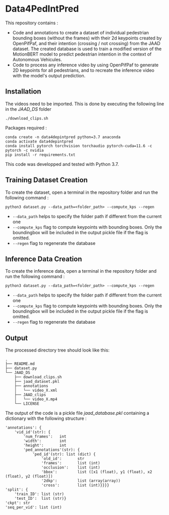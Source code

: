 # Data4PedIntPred

This repository contains :
- Code and annotations to create a dataset of individual pedestrian bounding boxes (without the frames) with their 2d keypoints created by OpenPifPaf, and their intention (crossing / not crossing) from the JAAD dataset. The created database is used to train a modified version of the MotionBERT model to predict pedestrian intention in the context of Autonomous Vehicules.
- Code to process any inference video by using OpenPifPaf to generate 2D keypoints for all pedestrians, and to recreate the inference video with the model's output prediction.

## Installation
The videos need to be imported. This is done by executing the following line in the *JAAD_DS* folder
```
./download_clips.sh
```
Packages required :
```
conda create -n data4depintpred python=3.7 anaconda
conda activate data4depintpred
conda install pytorch torchvision torchaudio pytorch-cuda=11.6 -c pytorch -c nvidia
pip install -r requirements.txt
```
This code was developped and tested with Python 3.7.

## Training Dataset Creation

To create the dataset, open a terminal in the repository folder and run the following command :
```
python3 dataset.py --data_path=<folder_path> --compute_kps --regen
```
- `--data_path` helps to specify the folder path if different from the current one
- `--compute_kps` flag to compute keypoints with bounding boxes. Only the boundingbox will be included in the output pickle file if the flag is omitted.
- `--regen` flag to regenerate the database

## Inference Data Creation

To create the inference data, open a terminal in the repository folder and run the following command :
```
python3 dataset.py --data_path=<folder_path> --compute_kps --regen
```
- `--data_path` helps to specify the folder path if different from the current one
- `--compute_kps` flag to compute keypoints with bounding boxes. Only the boundingbox will be included in the output pickle file if the flag is omitted.
- `--regen` flag to regenerate the database

## Output

The processed directory tree should look like this:
```
.
├── README.md
├── dataset.py
└── JAAD_DS
    ├── download_clips.sh
    ├── jaad_dataset.pkl
    ├── annotations
    │   └── video_X.xml
    ├── JAAD_clips
    │   └── video_X.mp4
    └── LICENSE
```

The output of the code is a pickle file *jaad_database.pkl* containing a dictionary with the following structure :
```
'annotations': {
    'vid_id'(str): {
        'num_frames':   int
        'width':        int
        'height':       int
        'ped_annotations'(str): {
            'ped_id'(str): list (dict) {
                'old_id':       str
                'frames':       list (int)
                'occlusion':    list (int)
                'bbox':         list ([x1 (float), y1 (float), x2 (float), y2 (float)])
                '2dkp':         list (array(array))
                'cross':        list (int)}}}}
'split': {
    'train_ID': list (str)
    'test_ID':  list (str)}
'ckpt': str
'seq_per_vid': list (int)
```
